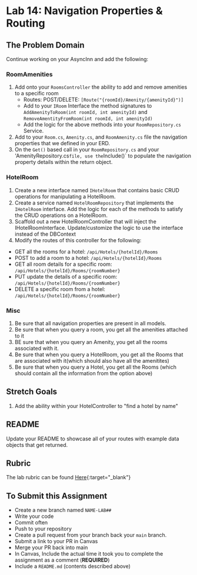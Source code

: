# Lab 14: Navigation Properties & Routing

## The Problem Domain

Continue working on your AsyncInn and add the following:

### RoomAmenities

1. Add onto your `RoomsController` the ability to add and remove amenities to a specific room
	- Routes: POST/DELETE: `[Route("{roomId}/Amenity/{amenityId}")]`
	- Add to your `IRoom` Interface the method signatures to `AddAmenityToRoom(int roomId, int amenityId)` and `RemoveAmentityFromRoom(int roomId, int amenityId)`
	- Add the logic for the above methods into your `RoomRepository.cs` Service.
2. Add to your `Room.cs`, `Amenity.cs`, and `RoomAmenity.cs` file the navigation properties that we defined in your ERD.
3. On the `Get()` based call in your `RoomRepository.cs` and your 'AmenityRepository.cs` file, use the `Include()` to populate the navigation property details within the return object.


### HotelRoom

1. Create a new interface named `IHotelRoom` that contains basic CRUD operations for manipulating a HotelRoom.
2. Create a service named `HotelRoomRepository` that implements the `IHotelRoom` interface. Add the logic for each of the methods to satisfy the CRUD operations on a HotelRoom.
3. Scaffold out a new HotelRoomController that will inject the IHotelRoomInterface. Update/customize the logic to use the interface instead of the DBContext
4. Modify the routes of this controller for the following:
- GET all the rooms for a hotel: `/api/Hotels/{hotelId}/Rooms`
- POST to add a room to a hotel: `/api/Hotels/{hotelId}/Rooms`
- GET all room details for a specific room: `/api/Hotels/{hotelId}/Rooms/{roomNumber}`
- PUT update the details of a specific room: `/api/Hotels/{hotelId}/Rooms/{roomNumber}`
- DELETE a specific room from a hotel: `/api/Hotels/{hotelId}/Rooms/{roomNumber}`


### Misc

1. Be sure that all navigation properties are present in all models.
1. Be sure that when you query a room, you get all the amenities attached to it
1. BE sure that when you query an Amenity, you get all the rooms associated with it.
1. Be sure that when you query a HotelRoom, you get all the Rooms that are associated with it(which should also have all the amenitites)
1. Be sure that when you query a Hotel, you get all the Rooms (which should contain all the information from the option above)


## Stretch Goals

1. Add the ability within your HotelController to "find a hotel by name"

## README

Update your README to showcase all of your routes with example data objects that get returned.

## Rubric

The lab rubric can be found [Here](../../resources/rubric){:target="_blank"}


## To Submit this Assignment
- Create a new branch named `NAME-LAB##`
- Write your code
- Commit often
- Push to your repository
- Create a pull request from your branch back your `main` branch.
- Submit a link to your PR in Canvas
- Merge your PR back into main
- In Canvas, Include the actual time it took you to complete the assignment as a comment (**REQUIRED**)
- Include a `README.md` (contents described above)


